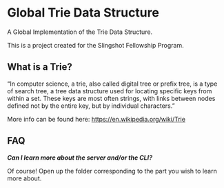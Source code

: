 # Global Trie Data Structure
A Global Implementation of the Trie Data Structure.

This is a project created for the Slingshot Fellowship Program.

## What is a Trie?
“In computer science, a trie, also called digital tree or prefix tree, is a type of search tree, a tree data structure used for locating specific keys from within a set. These keys are most often strings, with links between nodes defined not by the entire key, but by individual characters.”

More info can be found here: https://en.wikipedia.org/wiki/Trie

## FAQ

***Can I learn more about the server and/or the CLI?***

Of course! Open up the folder corresponding to the part you wish to learn more about.
